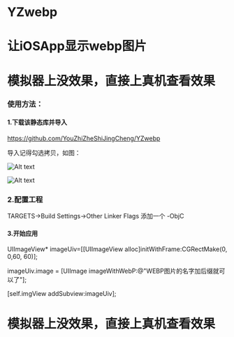 
# YZwebp      
 
# 让iOSApp显示webp图片      

# 模拟器上没效果，直接上真机查看效果        

### 使用方法：     

#### 1.下载该静态库并导入      

<https://github.com/YouZhiZheShiJingCheng/YZwebp>

导入记得勾选拷贝，如图：

![Alt text](http://118.24.89.63:8080/1.png)

![Alt text](http://118.24.89.63:8080/2.png)

### 2.配置工程      

TARGETS->Build Settings->Other Linker Flags 添加一个  -ObjC

#### 3.开始应用         

UIImageView* imageUiv=[[UIImageView alloc]initWithFrame:CGRectMake(0, 0,60, 60)];

imageUiv.image = [UIImage imageWithWebP:@"WEBP图片的名字加后缀就可以了"];

[self.imgView addSubview:imageUiv];

# 模拟器上没效果，直接上真机查看效果     
      



